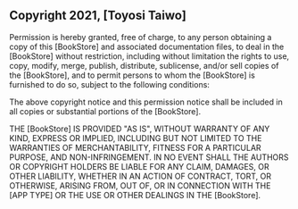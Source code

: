 ## Copyright 2021, [Toyosi Taiwo]

Permission is hereby granted, free of charge, to any person obtaining a copy of this [BookStore] and associated documentation files, to deal in the [BookStore] without restriction, including without limitation the rights to use, copy, modify, merge, publish, distribute, sublicense, and/or sell copies of the [BookStore], and to permit persons to whom the [BookStore] is furnished to do so, subject to the following conditions:

The above copyright notice and this permission notice shall be included in all copies or substantial portions of the [BookStore].

THE [BookStore] IS PROVIDED "AS IS", WITHOUT WARRANTY OF ANY KIND, EXPRESS OR IMPLIED, INCLUDING BUT NOT LIMITED TO THE WARRANTIES OF MERCHANTABILITY, FITNESS FOR A PARTICULAR PURPOSE, AND NON-INFRINGEMENT. IN NO EVENT SHALL THE AUTHORS OR COPYRIGHT HOLDERS BE LIABLE FOR ANY CLAIM, DAMAGES, OR OTHER LIABILITY, WHETHER IN AN ACTION OF CONTRACT, TORT, OR OTHERWISE, ARISING FROM, OUT OF, OR IN CONNECTION WITH THE [APP TYPE] OR THE USE OR OTHER DEALINGS IN THE [BookStore].
